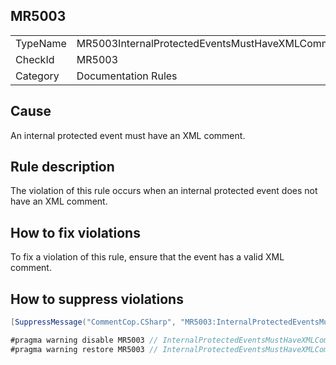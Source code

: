 ## MR5003

<table>
<tr>
  <td>TypeName</td>
  <td>MR5003InternalProtectedEventsMustHaveXMLComment</td>
</tr>
<tr>
  <td>CheckId</td>
  <td>MR5003</td>
</tr>
<tr>
  <td>Category</td>
  <td>Documentation Rules</td>
</tr>
</table>

## Cause

An internal protected event must have an XML comment.

## Rule description

The violation of this rule occurs when an internal protected event does not have an XML comment.

## How to fix violations

To fix a violation of this rule, ensure that the event has a valid XML comment.

## How to suppress violations

```csharp
[SuppressMessage("CommentCop.CSharp", "MR5003:InternalProtectedEventsMustHaveXMLComment", Justification = "Reviewed.")]
```

```csharp
#pragma warning disable MR5003 // InternalProtectedEventsMustHaveXMLComment
#pragma warning restore MR5003 // InternalProtectedEventsMustHaveXMLComment
```
